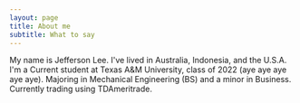 ```yaml
---
layout: page
title: About me
subtitle: What to say
---
```


My name is Jefferson Lee. I've lived in Australia, Indonesia, and the U.S.A. I'm a Current student at Texas A&M University, class of 2022 (aye aye aye aye aye). Majoring in Mechanical Engineering (BS) and a minor in Business. Currently trading using TDAmeritrade.
